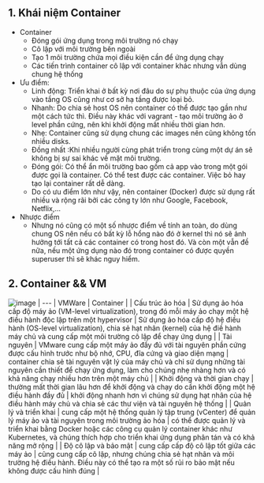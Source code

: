## 1. Khái niệm Container
- Container
  - Đóng gói ứng dụng trong môi trường nó chạy
  - Cô lập với môi trường bên ngoài
  - Tạo 1 môi trường chứa mọi điều kiện cần để ứng dụng chạy
  - Các tiến trình container cô lập với container khác nhưng vẫn dùng chung hệ thống
- Ưu điểm:
  - Linh động: Triển khai ở bất kỳ nơi đâu do sự phụ thuộc của ứng dụng vào tầng OS cũng như cơ sở hạ tầng được loại bỏ.
  - Nhanh: Do chia sẻ host OS nên container có thể được tạo gần như một cách tức thì. Điều này khác với vagrant - tạo môi trường ảo ở level phần cứng, nên khi khởi động mất nhiều thời gian hơn.
  - Nhẹ: Container cũng sử dụng chung các images nên cũng không tốn nhiều disks.
  - Đồng nhất :Khi nhiều người cùng phát triển trong cùng một dự án sẽ không bị sự sai khác về mặt môi trường.
  - Đóng gói: Có thể ẩn môi trường bao gồm cả app vào trong một gói được gọi là container. Có thể test được các container. Việc bỏ hay tạo lại container rất dễ dàng.
  - Do có ưu điểm lớn như vậy, nên container (Docker) được sử dụng rất nhiều và rộng rãi bởi các công ty lớn như Google, Facebook, Netflix,...
- Nhược điểm
  - Nhưng nó cũng có một số nhược điểm về tính an toàn, do dùng chung OS nên nếu có bất kỳ lỗ hổng nào đó ở kernel thì nó sẽ ảnh hưởng tới tất cả các container có trong host đó. Và còn một vẫn đề nữa, nếu một ứng dụng nào đó trong container có được quyền superuser thì sẽ khác nguy hiểm.
## 2. Container && VM
![image](https://github.com/DinhHa1011/Docker/assets/119484840/6d795960-6fa5-4fb2-8275-6a4b6556eccf)
| --- | VMWare | Container |
| Cấu trúc ảo hóa | Sử dụng ảo hóa cấp độ máy ảo (VM-level virtualization), trong đó mỗi máy ảo chạy một hệ điều hành độc lập trên một hypervisor | Sử dụng ảo hóa cấp độ hệ điều hành (OS-level virtualization), chia sẻ hạt nhân (kernel) của hệ điề hành máy chủ và cung cấp một môi trường cô lập để chạy ứng dụng |
| Tài nguyên | VMware cung cấp một máy ảo đầy đủ với tài nguyên phần cứng được cấu hình trước như bộ nhớ, CPU, đĩa cứng và giao diện mạng | container chia sẻ tài nguyên vật lý của máy chủ và chỉ sử dụng những tài nguyên cần thiết để chạy ứng dụng, làm cho chúng nhẹ nhàng hơn và có khả năng chạy nhiều hơn trên một máy chủ |
| Khởi động và thời gian chạy | thường mất thời gian lâu hơn để khởi động và chạy do cần khởi động một hệ điều hành đầy đủ | khởi động nhanh hơn vì chúng sử dụng hạt nhân của hệ điều hành máy chủ và chia sẻ các thư viện và tài nguyên hệ thống |
| Quản lý và triển khai | cung cấp một hệ thống quản lý tập trung (vCenter) để quản lý máy ảo và tài nguyên trong môi trường ảo hóa | có thể được quản lý và triển khai bằng Docker hoặc các công cụ quản lý container khác như Kubernetes, và chúng thích hợp cho triển khai ứng dụng phân tán và có khả năng mở rộng |
| Độ cô lập và bảo mật | cung cấp cấp độ cô lập tốt giữa các máy ảo | cũng cung cấp cô lập, nhưng chúng chia sẻ hạt nhân và môi trường hệ điều hành. Điều này có thể tạo ra một số rủi ro bảo mật nếu không được cấu hình đúng |
